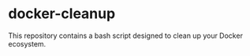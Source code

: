 # docker-cleanup
This repository contains a bash script designed to clean up your Docker ecosystem.
